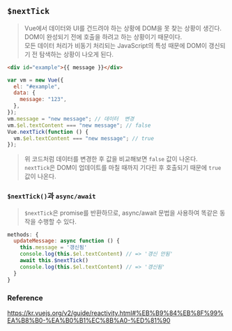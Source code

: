 ## `$nextTick`

> Vue에서 데이터와 UI를 건드려야 하는 상황에 DOM을 못 찾는 상황이 생긴다.  
> DOM이 완성되기 전에 호출을 하려고 하는 상황이기 때문이다.  
> 모든 데이터 처리가 비동기 처리되는 JavaScript의 특성 때문에 DOM이 갱신되기 전 탐색하는 상황이 나오게 된다.

```html
<div id="example">{{ message }}</div>
```

```js
var vm = new Vue({
  el: "#example",
  data: {
    message: "123",
  },
});
vm.message = "new message"; // 데이터  변경
vm.$el.textContent === "new message"; // false
Vue.nextTick(function () {
  vm.$el.textContent === "new message"; // true
});
```

> 위 코드처럼 데이터를 변경한 후 값을 비교해보면 `false` 값이 나온다.  
> `nextTick`은 DOM이 업데이트를 마칠 때까지 기다린 후 호출되기 때문에 `true` 값이 나온다.

### `$nextTick()`과 `async/await`

> `$nextTick`은 promise를 반환하므로, async/await 문법을 사용하여 똑같은 동작을 수행할 수 있다.

```js
methods: {
  updateMessage: async function () {
    this.message = '갱신됨'
    console.log(this.$el.textContent) // => '갱신 안됨'
    await this.$nextTick()
    console.log(this.$el.textContent) // => '갱신됨'
  }
}
```

### Reference

https://kr.vuejs.org/v2/guide/reactivity.html#%EB%B9%84%EB%8F%99%EA%B8%B0-%EA%B0%B1%EC%8B%A0-%ED%81%90
